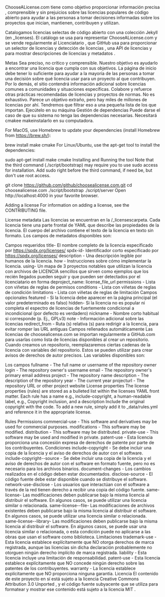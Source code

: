 ChooseALicense.com tiene como objetivo proporcionar información precisa , comprensible y sin prejuicios sobre las licencias populares de código abierto para ayudar a las personas a tomar decisiones informadas sobre los proyectos que inician, mantienen, contribuyen y utilizan.



Catalogamos licencias selectas de código abierto con una colección Jekyll (en _licenses). El catálogo se usa para representar ChooseALicense.com y se vende regularmente al Licenciatario , que GitHub usa para proporcionar un selector de licencias y detección de licencias , una API de licencias y para mostrar descripciones de licencias y metadatos .

Metas
Sea preciso, no crítico y comprensible. Nuestro objetivo es ayudarlo a encontrar una licencia que cumpla con sus objetivos.
La página de inicio debe tener lo suficiente para ayudar a la mayoría de las personas a tomar una decisión sobre qué licencia usar para un proyecto al que contribuyen.
Por lo demás, el sitio contendrá información adicional sobre licencias comunes a comunidades y situaciones específicas.
Colabore y refuerce otras prácticas recomendadas de licencias y proyectos de normas.
No es exhaustivo. Parece un objetivo extraño, pero hay miles de millones de licencias por ahí. Tendremos que filtrar eso a una pequeña lista de los que importan.
Ejecútelo en su máquina
Gestión de dependencias
Puede darse el caso de que su sistema no tenga las dependencias necesarias. Necesitará cmakee makeinstalarlo en su computadora.

For MacOS, use Homebrew to update your dependencies (install Homebrew from https://brew.sh/):

brew install make cmake
For Linux/Ubuntu, use the apt-get tool to install the dependencies:

sudo apt-get install make cmake
Installing and Running the tool
Note that the third command (./script/bootstrap) may require you to use sudo access for installation. Add sudo right before the third command, if need be, but don't use root access.

git clone https://github.com/github/choosealicense.com.git
cd choosealicense.com
./script/bootstrap
./script/server
Open http://localhost:4000 in your favorite browser.

Adding a license
For information on adding a license, see the CONTRIBUTING file.

License metadata
Las licencias se encuentran en la /_licensescarpeta. Cada licencia tiene una parte frontal de YAML que describe las propiedades de la licencia. El cuerpo del archivo contiene el texto de la licencia en texto sin formato. Los campos de metadatos disponibles son:

Campos requeridos
title- El nombre completo de la licencia especificado por https://spdx.org/licenses/
spdx-id- Identificador corto especificado por https://spdx.org/licenses/
description - Una descripción legible por humanos de la licencia.
how - Instrucciones sobre cómo implementar la licencia.
using- Un mapa de 3 proyectos notables que utilizan la licencia con archivos de LICENCIA sencillos que sirven como ejemplos que los recién llegados pueden seguir y que pueden ser detectados por el licenciatario en forma deproject_name: license_file_url
permissions - Lista con viñetas de reglas de permisos
conditions - Lista con viñetas de reglas de condición
limitations - Lista con viñetas de reglas de limitación
Campos opcionales
featured - Si la licencia debe aparecer en la página principal (el valor predeterminado es falso)
hidden- Si la licencia no es popular ni completa el espectro de licencias de fuertemente condicional a incondicional (por defecto es verdadero)
nickname - Nombre corto habitual si corresponde (p. Ej., GPLv3)
note - Información adicional sobre las licencias
redirect_from - Ruta (s) relativa (s) para redirigir a la licencia, para evitar romper las URL antiguas
Campos rellenados automáticamente
Las licencias de choosealicense.com se importan regularmente a GitHub.com para usarlas como lista de licencias disponibles al crear un repositorio. Cuando creamos un repositorio, reemplazaremos ciertas cadenas de la licencia con variables del repositorio. Estos se pueden utilizar para crear avisos de derechos de autor precisos. Las variables disponibles son:

Los campos
fullname - The full name or username of the repository owner
login - The repository owner's username
email - The repository owner's primary email address
project - The repository name
description - The description of the repository
year - The current year
projecturl - The repository URL or other project website
License properties
The license properties (rules) are stored as a bulleted list within the licenses YAML front matter. Each rule has a name e.g., include-copyright, a human-readable label, e.g., Copyright inclusion, and a description Include the original copyright with the code. To add a new rule, simply add it to _data/rules.yml and reference it in the appropriate license.

Rules
Permissions
commercial-use - This software and derivatives may be used for commercial purposes.
modifications - This software may be modified.
distribution - This software may be distributed.
private-use - This software may be used and modified in private.
patent-use - Esta licencia proporciona una concesión expresa de derechos de patente por parte de los contribuyentes.
Condiciones
include-copyright - Se debe incluir una copia de la licencia y el aviso de derechos de autor con el software.
include-copyright--source - Se debe incluir una copia de la licencia y el aviso de derechos de autor con el software en formato fuente, pero no es necesario para los archivos binarios.
document-changes - Los cambios realizados en el código deben estar documentados.
disclose-source - El código fuente debe estar disponible cuando se distribuye el software.
network-use-disclose - Los usuarios que interactúan con el software a través de la red tienen derecho a recibir una copia del código fuente.
same-license- Las modificaciones deben publicarse bajo la misma licencia al distribuir el software. En algunos casos, se puede utilizar una licencia similar o relacionada.
same-license--file- Las modificaciones de archivos existentes deben publicarse bajo la misma licencia al distribuir el software. En algunos casos, se puede utilizar una licencia similar o relacionada.
same-license--library- Las modificaciones deben publicarse bajo la misma licencia al distribuir el software. En algunos casos, se puede usar una licencia similar o relacionada, o esta condición puede no aplicarse a las obras que usan el software como biblioteca.
Limitaciones
trademark-use - Esta licencia establece explícitamente que NO otorga derechos de marca registrada, aunque las licencias sin dicha declaración probablemente no otorguen ningún derecho implícito de marca registrada.
liability - Esta licencia incluye una limitación de responsabilidad.
patent-use - Esta licencia establece explícitamente que NO concede ningún derecho sobre las patentes de los contribuyentes.
warranty - La licencia establece explícitamente que NO proporciona ninguna garantía.
Licencia
El contenido de este proyecto en sí está sujeto a la licencia Creative Commons Attribution 3.0 Unported , y el código fuente subyacente que se utiliza para formatear y mostrar ese contenido está sujeto a la licencia MIT .
